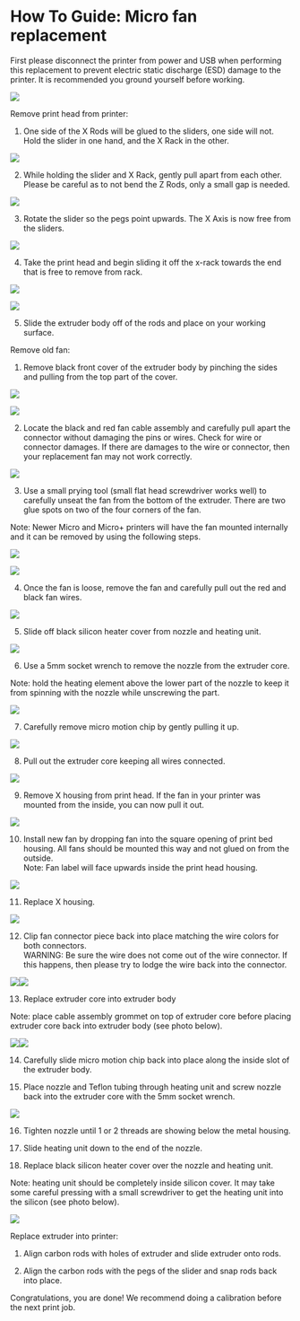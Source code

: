 # How To Guide: Micro fan replacement

First please disconnect the printer from power and USB when performing this replacement to prevent electric static discharge \(ESD\) damage to the printer. It is recommended you ground yourself before working. 

![](../.gitbook/assets/F11.png)

Remove print head from printer:

1. One side of the X Rods will be glued to the sliders, one side will not. Hold the slider in one hand, and the X Rack in the other.

![](../.gitbook/assets/F12.png)

2. While holding the slider and X Rack, gently pull apart from each other. Please be careful as to not bend
the Z Rods, only a small gap is needed.

![](../.gitbook/assets/micro_2.png)

3.  Rotate the slider so the pegs point upwards. The X Axis is now free from the sliders.

![](../.gitbook/assets/micro_3.png)

4. Take the print head and begin sliding it off the x-rack towards the end that is free to remove from rack.

![](../.gitbook/assets/micro_6.PNG)

![](../.gitbook/assets/micro_7.PNG)

5. Slide the extruder body off of the rods and place on your working surface.

Remove old fan:

1. Remove black front cover of the extruder body by pinching the sides and pulling from the top part of the cover.

![](../.gitbook/assets/F13.png)

![](../.gitbook/assets/F14.png)

2. Locate the black and red fan cable assembly and carefully pull apart the connector without damaging the pins or wires. Check for wire or connector damages. If there are damages to the wire or connector, then your replacement fan may not work correctly.

![](../.gitbook/assets/f1.PNG)

3. Use a small prying tool \(small flat head screwdriver works well\) to carefully unseat the fan from the bottom of the extruder. There are two glue spots on two of the four corners of the fan. 

Note: Newer Micro and Micro+ printers will have the fan mounted internally and it can be removed by using the following steps.

![](../.gitbook/assets/f2.PNG)

![](../.gitbook/assets/f3.PNG)

4. Once the fan is loose, remove the fan and carefully pull out the red and black fan wires.

![](../.gitbook/assets/f4.PNG)

5. Slide off black silicon heater cover from nozzle and heating unit.

![](../.gitbook/assets/F15.png)

6. Use a 5mm socket wrench to remove the nozzle from the extruder core.

Note: hold the heating element above the lower part of the nozzle to keep it from spinning with the nozzle while unscrewing the part. 

![](../.gitbook/assets/F16.png)

7. Carefully remove micro motion chip by gently pulling it up.

![](../.gitbook/assets/F17.png)

8. Pull out the extruder core keeping all wires connected.

![](../.gitbook/assets/F18.png)

9. Remove X housing from print head. If the fan in your printer was mounted from the inside, you can now pull it out. 

![](../.gitbook/assets/f8.PNG)

10. Install new fan by dropping fan into the square opening of print bed housing. All fans should be mounted this way and not glued on                    from the outside.  
            Note: Fan label will face upwards inside the print head housing.

![](../.gitbook/assets/f9.PNG)

11. Replace X housing.

![](../.gitbook/assets/f10.PNG)

12. Clip fan connector piece back into place matching the wire colors for both connectors.  
              WARNING: Be sure the wire does not come out of the wire connector. If this happens, then please try to lodge the wire back into the connector.

 ![](../.gitbook/assets/F19.png)![](../.gitbook/assets/F20.png)
 
 13. Replace extruder core into extruder body

 Note: place cable assembly grommet on top of extruder core before placing extruder core back into extruder body \(see photo below\).

![](../.gitbook/assets/F21.png)![](../.gitbook/assets/F22.png)

14. Carefully slide micro motion chip back into place along the inside slot of the extruder body.

15. Place nozzle and Teflon tubing through heating unit and screw nozzle back into the extruder core with the 5mm socket wrench.

![](../.gitbook/assets/F23.png)

16. Tighten nozzle until 1 or 2 threads are showing below the metal housing.

17. Slide heating unit down to the end of the nozzle.

18. Replace black silicon heater cover over the nozzle and heating unit.

Note: heating unit should be completely inside silicon cover. It may take some careful pressing with a small screwdriver to get the                      heating unit into the silicon \(see photo below\).

![](../.gitbook/assets/F24.png)

 Replace extruder into printer:

1. Align carbon rods with holes of extruder and slide extruder onto rods.

2. Align the carbon rods with the pegs of the slider and snap rods back into place.

Congratulations, you are done! We recommend doing a calibration before the next print job.

